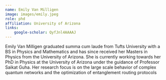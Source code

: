 ```yaml
---
name: Emily Van Milligen
image: images/emily.jpeg
role: phd
affiliation: University of Arizona
links:
    google-scholar: QyfJnl4AAAAJ
---
```


Emily Van Milligen graduated summa cum laude from Tufts University with a BS in Physics and Mathematics and has since received her Masters in Physics from the University of Arizona. She is currently working towards her PhD in Physics at the University of Arizona under the guidance of Professor Saikat Guha. Her research focus is on the large scale behavior of complex quantum networks and the optimization of entanglement routing protocols

 